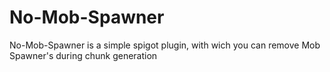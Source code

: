 # No-Mob-Spawner
No-Mob-Spawner is a simple spigot plugin, with wich you can remove Mob Spawner's during chunk generation
